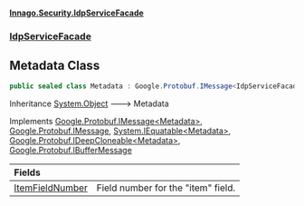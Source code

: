 #### [Innago\.Security\.IdpServiceFacade](../../index.md 'index')
### [IdpServiceFacade](../index.md 'IdpServiceFacade')

## Metadata Class

```csharp
public sealed class Metadata : Google.Protobuf.IMessage<IdpServiceFacade.Metadata>, Google.Protobuf.IMessage, System.IEquatable<IdpServiceFacade.Metadata>, Google.Protobuf.IDeepCloneable<IdpServiceFacade.Metadata>, Google.Protobuf.IBufferMessage
```

Inheritance [System\.Object](https://learn.microsoft.com/en-us/dotnet/api/system.object 'System\.Object') &#129106; Metadata

Implements [Google\.Protobuf\.IMessage&lt;](https://learn.microsoft.com/en-us/dotnet/api/google.protobuf.imessage-1 'Google\.Protobuf\.IMessage\`1')[Metadata](index.md 'IdpServiceFacade\.Metadata')[&gt;](https://learn.microsoft.com/en-us/dotnet/api/google.protobuf.imessage-1 'Google\.Protobuf\.IMessage\`1'), [Google\.Protobuf\.IMessage](https://learn.microsoft.com/en-us/dotnet/api/google.protobuf.imessage 'Google\.Protobuf\.IMessage'), [System\.IEquatable&lt;](https://learn.microsoft.com/en-us/dotnet/api/system.iequatable-1 'System\.IEquatable\`1')[Metadata](index.md 'IdpServiceFacade\.Metadata')[&gt;](https://learn.microsoft.com/en-us/dotnet/api/system.iequatable-1 'System\.IEquatable\`1'), [Google\.Protobuf\.IDeepCloneable&lt;](https://learn.microsoft.com/en-us/dotnet/api/google.protobuf.ideepcloneable-1 'Google\.Protobuf\.IDeepCloneable\`1')[Metadata](index.md 'IdpServiceFacade\.Metadata')[&gt;](https://learn.microsoft.com/en-us/dotnet/api/google.protobuf.ideepcloneable-1 'Google\.Protobuf\.IDeepCloneable\`1'), [Google\.Protobuf\.IBufferMessage](https://learn.microsoft.com/en-us/dotnet/api/google.protobuf.ibuffermessage 'Google\.Protobuf\.IBufferMessage')

| Fields | |
| :--- | :--- |
| [ItemFieldNumber](ItemFieldNumber.md 'IdpServiceFacade\.Metadata\.ItemFieldNumber') | Field number for the "item" field\. |

